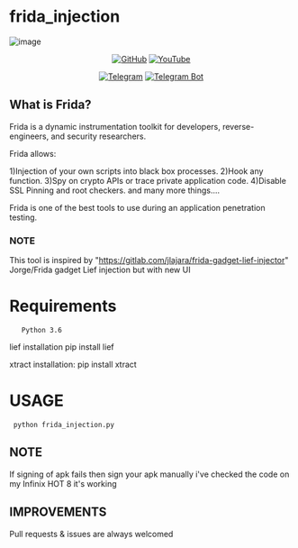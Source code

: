 # frida_injection
![image](https://user-images.githubusercontent.com/85984486/151764266-35ff181a-9a5f-467e-99eb-98fc5737d1d3.png)

<p align="center">
<a href="https://github.com/AbhiTheModder"><img title="GitHub" src="https://img.shields.io/badge/Abhi-TheModder-brightgreen?style=for-the-badge&logo=github"></a>
<a href="https://www.youtube.com/channel/UCtBILuQgvXHPfvOUdcmMS2Q"><img title="YouTube" src="https://img.shields.io/badge/YouTube-Abhi The MØÐÐĒR-red?style=for-the-badge&logo=Youtube"></a>
</p>

<p align="center">
<a href="https://t.me/joinchat/xP-wW-A5mIBmMjY1"><img title="Telegram" src="https://img.shields.io/badge/Telegram-black?style=for-the-badge&logo=Telegram"></a>
<a href="https://t.me/Mods_byAbhi_demandbot"><img title="Telegram Bot" src="https://img.shields.io/badge/Telegram-bot-black?style=for-the-badge&logo=Telegram_bot"></a>

## What is Frida?
Frida is a dynamic instrumentation toolkit for developers, reverse-engineers, and security researchers.

Frida allows:

1)Injection of your own scripts into black box processes.
2)Hook any function.
3)Spy on crypto APIs or trace private application code.
4)Disable SSL Pinning and root checkers. and many more things....

Frida is one of the best tools to use during an application penetration testing.

### NOTE
 This tool is inspired by "https://gitlab.com/jlajara/frida-gadget-lief-injector" Jorge/Frida gadget Lief injection but with new UI 
 
 # Requirements
       Python 3.6
       
 lief installation
        pip install lief
 
 xtract installation:
        pip install xtract
       
# USAGE
 
     python frida_injection.py
     
## NOTE
 If signing of apk fails then sign your apk manually i've checked the code on my Infinix HOT 8 it's working 
 
 ## IMPROVEMENTS
 
 Pull requests & issues are always welcomed 
